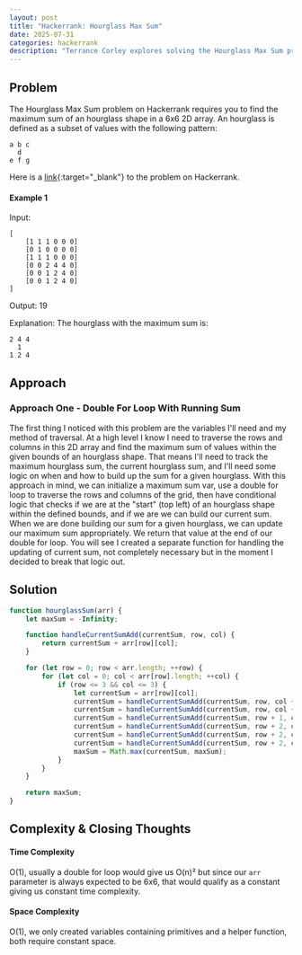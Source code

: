 ```yaml
---
layout: post
title: "Hackerrank: Hourglass Max Sum"
date: 2025-07-31
categories: hackerrank
description: "Terrance Corley explores solving the Hourglass Max Sum problem on Hackerrank."
---
```


## Problem

The Hourglass Max Sum problem on Hackerrank requires you to find the maximum sum of an hourglass shape in a 6x6 2D array. An hourglass is defined as a subset of values with the following pattern:

```
a b c
  d
e f g
```

Here is a [link](https://www.hackerrank.com/challenges/2d-array/problem){:target="\_blank"} to the problem on Hackerrank.

#### Example 1

Input:

```
[
    [1 1 1 0 0 0]
    [0 1 0 0 0 0]
    [1 1 1 0 0 0]
    [0 0 2 4 4 0]
    [0 0 1 2 4 0]
    [0 0 1 2 4 0]
]
```

Output: 19

Explanation: The hourglass with the maximum sum is:

```
2 4 4
  1
1 2 4
```

## Approach

### Approach One - Double For Loop With Running Sum

The first thing I noticed with this problem are the variables I'll need and my method of traversal. At a high level I know I need to traverse the rows and columns
in this 2D array and find the maximum sum of values within the given bounds of an hourglass shape. That means I'll need to track the maximum hourglass sum, the current
hourglass sum, and I'll need some logic on when and how to build up the sum for a given hourglass. With this approach in mind, we can initialize a maximum sum var, use a double for loop to
traverse the rows and columns of the grid, then have conditional logic that checks if we are at the "start" (top left) of an hourglass shape within the defined bounds, and if we are we can build our current sum.
When we are done building our sum for a given hourglass, we can update our maximum sum appropriately. We return that value at the end of our double for loop. You will see I created a separate function for
handling the updating of current sum, not completely necessary but in the moment I decided to break that logic out.

## Solution

```js
function hourglassSum(arr) {
    let maxSum = -Infinity;

    function handleCurrentSumAdd(currentSum, row, col) {
        return currentSum + arr[row][col];
    }

    for (let row = 0; row < arr.length; ++row) {
        for (let col = 0; col < arr[row].length; ++col) {
            if (row <= 3 && col <= 3) {
                let currentSum = arr[row][col];
                currentSum = handleCurrentSumAdd(currentSum, row, col + 1);
                currentSum = handleCurrentSumAdd(currentSum, row, col + 2);
                currentSum = handleCurrentSumAdd(currentSum, row + 1, col + 1);
                currentSum = handleCurrentSumAdd(currentSum, row + 2, col);
                currentSum = handleCurrentSumAdd(currentSum, row + 2, col + 1);
                currentSum = handleCurrentSumAdd(currentSum, row + 2, col + 2);
                maxSum = Math.max(currentSum, maxSum);
            }
        }
    }

    return maxSum;
}
```

## Complexity & Closing Thoughts

#### Time Complexity

O(1), usually a double for loop would give us O(n)² but since our `arr` parameter is always expected to be 6x6, that would qualify as a constant giving us constant time complexity.

#### Space Complexity

O(1), we only created variables containing primitives and a helper function, both require constant space.
